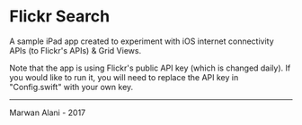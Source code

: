 # Flickr Search  

A sample iPad app created to experiment with iOS internet connectivity APIs (to Flickr's APIs) & Grid Views.  
  
Note that the app is using Flickr's public API key (which is changed daily). If you would like to run it, you will need to replace the API key in "Config.swift" with your own key.  
  
-----  

Marwan Alani - 2017  
